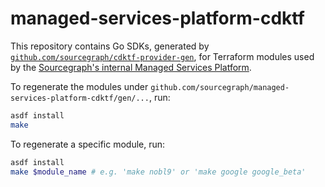 # managed-services-platform-cdktf

This repository contains Go SDKs, generated by [`github.com/sourcegraph/cdktf-provider-gen`](https://github.com/sourcegraph/cdktf-provider-gen), for Terraform modules used by the [Sourcegraph's internal Managed Services Platform](https://sourcegraph.notion.site/712a0389f54c4d3a90d069aa2d979a59).

To regenerate the modules under `github.com/sourcegraph/managed-services-platform-cdktf/gen/...`, run:

```sh
asdf install
make
```

To regenerate a specific module, run:

```sh
asdf install
make $module_name # e.g. 'make nobl9' or 'make google google_beta'
```
